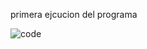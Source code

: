 primera ejcucion del programa

![code](https://github.com/user-attachments/assets/4e375a20-5df8-4fac-a972-4fb06b8f8891)
